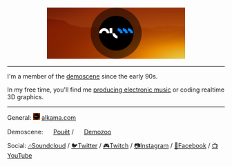 <p align="center">
  <img alt="Alkama Banner" src="https://github.com/alkama/alkama/raw/master/images/head.png">
</p>
<hr>

I'm a member of the [demoscene](https://en.wikipedia.org/wiki/Demoscene) since the early 90s.

In my free time, you'll find me [producing electronic music](https://soundcloud.com/alkama) or coding realtime 3D graphics.

<hr>

General: <img src="https://github.com/alkama/alkama/raw/master/images/alkama.png" width="16" height="16"> [alkama.com](https://alkama.com)

Demoscene: <img src="https://github.com/alkama/alkama/raw/master/images/pouet.ico" width="16" height="16"> [Pouët](https://www.pouet.net/user.php?who=84&show=credits) / <img src="https://github.com/alkama/alkama/raw/master/images/demozoo.ico" width="16" height="16"> [Demozoo](https://demozoo.org/sceners/1382/)

Social: [🎶Soundcloud](https://soundcloud.com/alkama) / [🐦Twitter](https://twitter.com/alkama) / [🎮Twitch](https://www.twitch.tv/alkama) / [📷Instagram](https://www.instagram.com/alkama_music/) / [👯Facebook](https://www.facebook.com/AlkamaMusic) / [📺YouTube](https://www.youtube.com/channel/UCSyrwyJf6cs-PnlqHL8QWfA)
